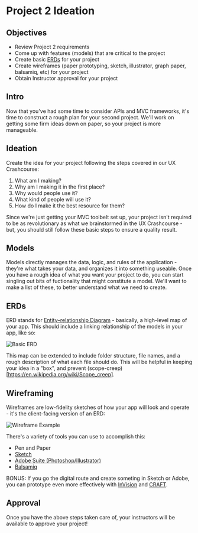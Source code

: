 # Project 2 Ideation

## Objectives

- Review Project 2 requirements
- Come up with features (models) that are critical to the project
- Create basic [ERDs](https://en.wikipedia.org/wiki/Entity%E2%80%93relationship_model) for your project
- Create wireframes (paper prototyping, sketch, illustrator, graph paper, balsamiq, etc) for your project
- Obtain Instructor approval for your project

## Intro

Now that you've had some time to consider APIs and MVC frameworks, it's time to construct a rough plan for your second project. We'll work on getting some firm ideas down on paper, so your project is more manageable.

## Ideation

Create the idea for your project following the steps covered in our UX Crashcourse:

1. What am I making?
2. Why am I making it in the first place?
3. Why would people use it?
4. What kind of people will use it?
5. How do I make it the best resource for them?

Since we're just getting your MVC toolbelt set up, your project isn't required to be as revolutionary as what we brainstormed in the UX Crashcourse - but, you should still follow these basic steps to ensure a quality result.

## Models

Models directly manages the data, logic, and rules of the application - they're what takes your data, and organizes it into something useable. Once you have a rough idea of what you want your project to do, you can start singling out bits of fuctionality that might constitute a model. We'll want to make a list of these, to better understand what we need to create.

## ERDs

ERD stands for [Entity–relationship Diagram](https://en.wikipedia.org/wiki/Entity%E2%80%93relationship_model) - basically, a high-level map of your app. This should include a linking relationship of the models in your app, like so:

![Basic ERD](http://www.conceptdraw.com/solution-park/resource/images/solutions/entity-relationship-diagram-(erd)/Diagramming-Crow's-Foot-ERD-Sample60.png)

This map can be extended to include folder structure, file names, and a rough description of what each file should do. This will be helpful in keeping your idea in a "box", and prevent (scope-creep)[https://en.wikipedia.org/wiki/Scope_creep].

## Wireframing

Wireframes are low-fidelity sketches of how your app will look and operate - it's the client-facing version of an ERD:

![Wireframe Example](http://anythingnet.com.au/wp-content/uploads/2015/05/app-development-wireframing-flowchart.jpg)

There's a variety of tools you can use to accomplish this:
- Pen and Paper
- [Sketch](https://www.sketchapp.com/)
- [Adobe Suite (Photoshop/Illustrator)](http://www.adobe.com/creativecloud.html)
- [Balsamiq](https://balsamiq.com/)

BONUS: If you go the digital route and create someting in Sketch or Adobe, you can prototype even more effectively with [InVision](https://www.invisionapp.com/) and [CRAFT](https://www.invisionapp.com/craft).

## Approval

Once you have the above steps taken care of, your instructors will be available to approve your project! 



